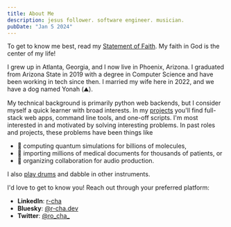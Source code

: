 ```yaml
---
title: About Me
description: jesus follower. software engineer. musician.
pubDate: "Jan 5 2024"
---
```


To get to know me best, read my [Statement of Faith](/blog/statement-of-faith).
My faith in God is the center of my life!

I grew up in Atlanta, Georgia, and I now live in Phoenix, Arizona.
I graduated from Arizona State in 2019 with a degree in Computer Science and have been working in tech since then.
I married my wife here in 2022, and we have a dog named Yonah (⛰️).

My technical background is primarily python web backends, but I consider myself a quick learner with broad interests.
In my [projects](/projects) you'll find full-stack web apps, command line tools, and one-off scripts.
I'm most interested in and motivated by solving interesting problems.
In past roles and projects, these problems have been things like

- 🧪 computing quantum simulations for billions of molecules,
- 📝 importing millions of medical documents for thousands of patients, or
- 🎵 organizing collaboration for audio production.

I also [play drums](https://rochadrums.com) and dabble in other instruments.

I'd love to get to know you!
Reach out through your preferred platform:

- **LinkedIn**: [r-cha](www.linkedin.com/in/r-cha)
- **Bluesky**: [@r-cha.dev](https://bsky.app/profile/r-cha.dev)
- **Twitter**: [@ro_cha_](https://x.com/Ro_Cha_)
